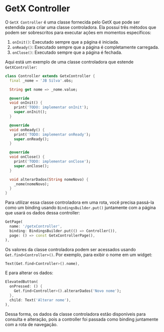 # GetX Controller

O `GetX Controller` é uma classe fornecida pelo GetX que pode ser estendida para criar uma classe controladora. Ela possui três métodos que podem ser sobrescritos para executar ações em momentos específicos:

1. `onInit()`: Executado sempre que a página é iniciada.
2. `onReady()`: Executado sempre que a página é completamente carregada.
3. `onClose()`: Executado sempre que a página é fechada.

Aqui está um exemplo de uma classe controladora que estende `GetXController`:

```dart
class Controller extends GetxController {
  final _nome = 'JB Silva'.obs;

  String get nome => _nome.value;

  @override
  void onInit() {
    print('TODO: implementar onInit');
    super.onInit();
  }

  @override
  void onReady() {
    print('TODO: implementar onReady');
    super.onReady();
  }

  @override
  void onClose() {
    print('TODO: implementar onClose');
    super.onClose();
  }

  void alterarDados(String nomeNovo) {
    _nome(nomeNovo);
  }
}
```

Para utilizar essa classe controladora em uma rota, você precisa passá-la como um binding usando `BindingsBuilder.put()` juntamente com a página que usará os dados dessa controller:

```dart
GetPage(
  name: '/getxController',
  binding: BindingsBuilder.put(() => Controller()),
  page: () => const GetxControllerPage(),
),
```

Os valores da classe controladora podem ser acessados usando `Get.find<Controller>()`. Por exemplo, para exibir o nome em um widget:

```dart
Text(Get.find<Controller>().nome),
```

E para alterar os dados:

```dart
ElevatedButton(
  onPressed: () {
    Get.find<Controller>().alterarDados('Novo nome');
  },
  child: Text('Alterar nome'),
),
```

Dessa forma, os dados da classe controladora estão disponíveis para consulta e alteração, pois a controller foi passada como binding juntamente com a rota de navegação.